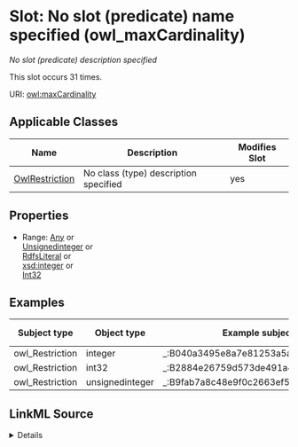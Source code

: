 

# Slot: No slot (predicate) name specified (owl_maxCardinality)


_No slot (predicate) description specified_






This slot occurs 31 times.


URI: [owl:maxCardinality](http://www.w3.org/2002/07/owl#maxCardinality)



<!-- no inheritance hierarchy -->





## Applicable Classes

| Name | Description | Modifies Slot |
| --- | --- | --- |
| [OwlRestriction](../classes/OwlRestriction.md) | No class (type) description specified |  yes  |







## Properties

* Range: [Any](../classes/Any.md)&nbsp;or&nbsp;<br />[Unsignedinteger](../types/Unsignedinteger.md)&nbsp;or&nbsp;<br />[RdfsLiteral](../classes/RdfsLiteral.md)&nbsp;or&nbsp;<br />[xsd:integer](http://www.w3.org/2001/XMLSchema#integer)&nbsp;or&nbsp;<br />[Int32](../types/Int32.md)






## Examples

| Subject type | Object type | Example subject | Example object | Occurrences |
| --- | --- | --- | --- | --- |
| owl_Restriction | integer | _:B040a3495e8a7e81253a5a9e35c747f26 | 1 | 20 |
| owl_Restriction | int32 | _:B2884e26759d573de491a452ee02cd5be | 1 | 7 |
| owl_Restriction | unsignedinteger | _:B9fab7a8c48e9f0c2663ef5cda30b2842 | 1 | 4 |




## LinkML Source

<details>

```yaml
name: owl_maxCardinality
annotations:
  count:
    tag: count
    value: 31
description: No slot (predicate) description specified
title: No slot (predicate) name specified
examples:
- object:
    example_object: '1'
    example_object_type: integer
    example_predicate: owl:maxCardinality
    example_subject: _:B040a3495e8a7e81253a5a9e35c747f26
    example_subject_type: owl_Restriction
- object:
    example_object: '1'
    example_object_type: int32
    example_predicate: owl:maxCardinality
    example_subject: _:B2884e26759d573de491a452ee02cd5be
    example_subject_type: owl_Restriction
- object:
    example_object: '1'
    example_object_type: unsignedinteger
    example_predicate: owl:maxCardinality
    example_subject: _:B9fab7a8c48e9f0c2663ef5cda30b2842
    example_subject_type: owl_Restriction
from_schema: sawgraph-kg
rank: 1000
slot_uri: owl:maxCardinality
alias: owl_maxCardinality
domain_of:
- owl_Restriction
union_of:
- '{''domain'': ''owl_Class''}'
- '{''domain'': ''owl_Restriction''}'
- '{''domain'': ''rdfs_Class''}'
range: Any
any_of:
- range: unsignedinteger
- range: rdfs_Literal
- range: integer
- range: int32

```
</details>